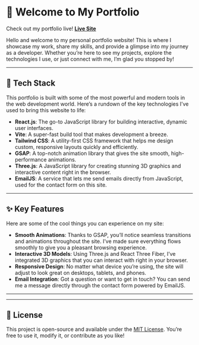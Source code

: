# 🌟 **Welcome to My Portfolio**

Check out my portfolio live! [**Live Site**](https://portfolio-tawny-tau-26.vercel.app/) 

Hello and welcome to my personal portfolio website! This is where I showcase my work, share my skills, and provide a glimpse into my journey as a developer. Whether you’re here to see my projects, explore the technologies I use, or just connect with me, I’m glad you stopped by!

---

## 🚀 **Tech Stack**

This portfolio is built with some of the most powerful and modern tools in the web development world. Here’s a rundown of the key technologies I’ve used to bring this website to life:

- **React.js**: The go-to JavaScript library for building interactive, dynamic user interfaces.
- **Vite**: A super-fast build tool that makes development a breeze.
- **Tailwind CSS**: A utility-first CSS framework that helps me design custom, responsive layouts quickly and efficiently.
- **GSAP**: A top-notch animation library that gives the site smooth, high-performance animations.
- **Three.js**: A JavaScript library for creating stunning 3D graphics and interactive content right in the browser.
- **EmailJS**: A service that lets me send emails directly from JavaScript, used for the contact form on this site.

---

## ✨ **Key Features**

Here are some of the cool things you can experience on my site:

- **Smooth Animations**: Thanks to GSAP, you’ll notice seamless transitions and animations throughout the site. I’ve made sure everything flows smoothly to give you a pleasant browsing experience.
- **Interactive 3D Models**: Using Three.js and React Three Fiber, I’ve integrated 3D graphics that you can interact with right in your browser.
- **Responsive Design**: No matter what device you’re using, the site will adjust to look great on desktops, tablets, and phones.
- **Email Integration**: Got a question or want to get in touch? You can send me a message directly through the contact form powered by EmailJS.

---


---

## 📝 **License**

This project is open-source and available under the [MIT License](LICENSE). You’re free to use it, modify it, or contribute as you like!
